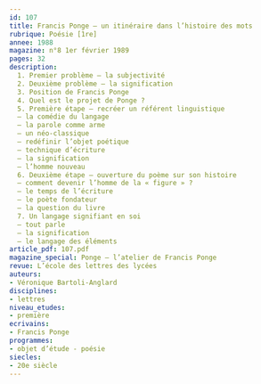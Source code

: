 ```yaml
---
id: 107
title: Francis Ponge – un itinéraire dans l’histoire des mots
rubrique: Poésie [1re]
annee: 1988
magazine: n°8 1er février 1989
pages: 32
description: 
  1. Premier problème – la subjectivité
  2. Deuxième problème – la signification
  3. Position de Francis Ponge
  4. Quel est le projet de Ponge ?
  5. Première étape – recréer un référent linguistique
  – la comédie du langage
  – la parole comme arme
  – un néo-classique
  – redéfinir l’objet poétique
  – technique d’écriture
  – la signification
  – l’homme nouveau
  6. Deuxième étape – ouverture du poème sur son histoire
  – comment devenir l’homme de la « figure » ?
  – le temps de l’écriture
  – le poète fondateur
  – la question du livre
  7. Un langage signifiant en soi
  – tout parle
  – la signification
  – le langage des éléments
article_pdf: 107.pdf
magazine_special: Ponge – l’atelier de Francis Ponge
revue: L’école des lettres des lycées
auteurs:
- Véronique Bartoli-Anglard
disciplines:
- lettres
niveau_etudes:
- première
ecrivains:
- Francis Ponge
programmes:
- objet d’étude - poésie
siecles:
- 20e siècle
---
```

